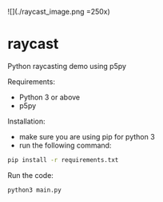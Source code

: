 ![](./raycast_image.png =250x)

# raycast
Python raycasting demo using p5py

Requirements:
* Python 3 or above
* p5py

Installation:
* make sure you are using pip for python 3
* run the following command:
```bash
pip install -r requirements.txt
```

Run the code:
```bash
python3 main.py
```
